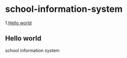 # school-information-system

1.[Hello world](#Hello-world)



## Hello world

school information system
